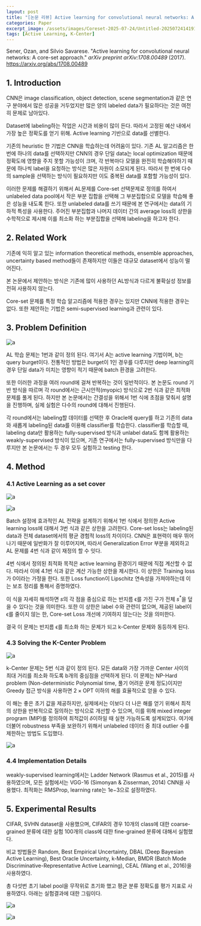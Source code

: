 ```yaml
---
layout: post
title: "[논문 리뷰] Active learning for convolutional neural networks: A core-set approach"
categories: Paper
excerpt_image: /assets/images/Coreset-2025-07-24/Untitled-20250724141912063.webp
tags: [Active Learning, K-Center]
---
```


Sener, Ozan, and Silvio Savarese. "Active learning for convolutional neural networks: A core-set approach." _arXiv preprint arXiv:1708.00489_ (2017). https://arxiv.org/abs/1708.00489

## 1. Introduction

CNN은 image classification, object detection, scene segmentation과 같은 연구 분야에서 많은 성공을 거두었지만 많은 양의 labeled data가 필요하다는 것은 여전히 문제로 남아있다. 

Dataset에 labeling하는 작업은 시간과 비용이 많이 든다. 따라서 고정된 예산 내에서 가장 높은 정확도를 얻기 위해. Active learning 기반으로 data를 선별한다.

기존의 heuristic 한 기법은 CNN을 학습하는데 어려움이 있다. 기존 AL 알고리즘은 한 번에 하나의 data를 선택하지만 CNN의 경우 단일 data는 local optimization 때문에 정확도에 영향을 주지 못할 가능성이 크며, 각 반복마다 모델을 완전히 학습해야하기 때문에 하나씩 label을 요청하는 방식은 많은 자원이 소모되게 된다. 따라서 한 번에 다수의 sample을 선택하는 방식이 필요하지만 이도 중복된 data를 포함할 가능성이 있다.

이러한 문제를 해결하기 위해서 AL문제를 Core-set 선택문제로 정의를 하여서 unlabeled data pool에서 작은 부분 집합을 선택해 그 부분집합으로 모델을 학습해 좋은 성능을 내도록 한다. 또한 unlabeled data를 쓰기 때문에 본 연구에서는 data의 기하적 특성을 사용한다. 주어진 부분집합과 나머지 데이터 간의 average loss의 상한을 수학적으로 제시해 이를 최소화 하는 부분집합을 선택해 labeling을 하고자 한다. 


## 2. Related Work

기존에 익히 알고 있는 information theoretical methods, ensemble approaches, uncertainty based method들이 존재하지만 이들은 대규모 dataset에서 성능이 떨어진다. 

본 논문에서 제안하는 방식은 기존에 많이 사용하던 AL방식과 다르게 불확실성 정보를 전혀 사용하지 않는다. 

Core-set 문제를 특정 학습 알고리즘에 적용한 경우는 있지만 CNN에 적용한 경우는 없다. 또한 제안하는 기법은 semi-supervised learning과 관련이 있다.


## 3. Problem Definition

![a](/assets/images/Coreset-2025-07-24/aa.png)

AL 학습 문제는 1번과 같이 정의 된다. 여기서 A는 active learning 기법이며, b는 query burget이다. 전통적인 방법은 burget이 1인 경우를 다루지만 deep learning의 경우 단일 data가 미치는 영향이 적기 때문에 batch 환경을 고려한다. 

또한 이러한 과정을 여러 round에 걸쳐 반복하는 것이 일반적이다. 본 논문도 round 기반 방식을 따르며 각 round에서는 근시안적(myopic) 방식으로 2번 식과 같은 최적화 문제를 풀게 된다. 하지만 본 논문에서는 간결성을 위해서 1번 식에 초점을 맞춰서 설명을 진행하며, 실제 실험은 다수의 round에 대해서 진행된다.

각 round에서는 labeling할 데이터를 선택한 후 Oracle에 query를 하고 기존의 data와 새롭게 labeling된 data를 이용해 classifier를 학습한다. classifier를 학습할 때, labeling data만 활용하는 fully-supervised 방식과 unlabel data도 함께 활용하는 weakly-supervised 방식이 있으며, 기존 연구에서는 fully-supervised 방식만을 다루지만 본 논문에서는 두 경우 모두 실험하고 testing 한다.


## 4. Method

### 4.1 Active Learning as a set cover

![a](/assets/images/Coreset-2025-07-24/Untitled-20250724141912063.webp)

![a](/assets/images/Coreset-2025-07-24/bb.png)

Batch 설정에 효과적인 AL 전략을 설계하기 위해서 1번 식에서 정의한 Active learning loss에 대해서 3번 식과 같은 상한을 고려한다. Core-set loss는 labeling된 data과 전체 dataset에서의 평균 경험적 loss의 차이이다. CNN은 표현력이 매우 뛰어나기 때문에 일반화가 잘 이루어지며, 따라서 Generalization Error 부분을 제외하고 AL 문제를 4번 식과 같이 재정의 할 수 잇다. 

4번 식에서 정의된 최적화 목적은 active learning 환경이기 때문에 직접 계산할 수 없다. 따라서 이에 4.1번 식과 같은 계산 가능한 상한을 제시한다. 이 상한은 Training loss가 0이라는 가정을 한다. 또한 Loss function이 Lipschitz 연속성을 가져야하는데 이는 보조 정리를 통해서 증명하였다.

이 식을 자세히 해석하면 $s$의 각 점을 중심으로 하는 반지름 ϵ를 가진 구가 전체 $s^*$을 덮을 수 있다는 것을 의미한다. 또한 이 상한은 label 수와 관련이 없으며, 제공된 label이 ϵ를 줄이지 않는 한, Core-set Loss 개선에 기여하지 않는다는 것을 의미한다.

결국 이 문제는 반지름 ϵ를 최소화 하는 문제가 되고 k-Center 문제와 동등하게 된다. 

### 4.3 Solving the K-Center Problem

![a](/assets/images/Coreset-2025-07-24/cc.png)

k-Center 문제는 5번 식과 같이 정의 된다. 모든 data와 가장 가까운 Center 사이의 최대 거리를 최소화 하도록 b개의 중심점을 선택하게 된다. 이 문제는 NP-Hard problem (Non-deterministic Polynomial time, 풀기 어려운 문제 정도)이지만 Greedy 접근 방식을 사용하면 $2 \times \text{OPT}$ 이하의 해를 효율적으로 얻을 수 있다.

이 해는 좋은 초기 값을 제공하지만, 실제에서는 이보다 더 나은 해를 얻기 위해서 최적의 상한을 반복적으로 질의하는 방식으로 개선할 수 있으며, 이를 위해 mixed integer program (MIP)를 정의하여 최적값이 $\delta$이하일 때 실현 가능하도록 설계되었다. 여기에 더불어 robustness 부족을 보완하기 위해서 unlabeled 데이터 중 최대 outlier 수를 제한하는 방법도 도입했다.

![a](/assets/images/Coreset-2025-07-24/Untitled-20250724145321557.webp)

### 4.4 Implementation Details

weakly-supervised learning에서는 Ladder Network (Rasmus et al., 2015)를 사용하였으며, 모든 실험에서는 VGG-16 (Simonyan & Zisserman, 2014) CNN을 사용했다. 최적화는 RMSProp, learning rate는 1e−3으로 설정하였다.


## 5. Experimental Results

CIFAR, SVHN dataset을 사용했으며, CIFAR의 경우 10개의 class에 대한 coarse-grained 분류에 대한 실험 100개의 class에 대한 fine-grained 분류에 대해서 실험했다. 

비교 방법들은 Random, Best Empirical Uncertainty, DBAL (Deep Bayesian Active Learning), Best Oracle Uncertainty, k-Median, BMDR (Batch Mode Discriminative-Representative Active Learning), CEAL (Wang et al., 2016)을 사용하였다. 

총 다섯번 초기 label pool을 무작위로 초기화 했고 평균 분류 정확도를 평가 지표로 사용하였다. 아래는 실험결과에 대한 그림이다.

![a](/assets/images/Coreset-2025-07-24/Untitled-20250724150336602.webp)

![a](/assets/images/Coreset-2025-07-24/Untitled-20250724150349497.webp)
